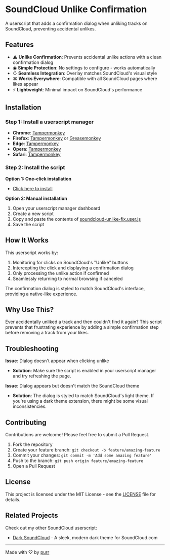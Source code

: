# SoundCloud Unlike Confirmation

A userscript that adds a confirmation dialog when unliking tracks on SoundCloud, preventing accidental unlikes.

## Features

- ⚠ **Unlike Confirmation**: Prevents accidental unlike actions with a clean confirmation dialog
- ◉ **Simple Protection**: No settings to configure - works automatically
- ↻ **Seamless Integration**: Overlay matches SoundCloud's visual style
- ⌘ **Works Everywhere**: Compatible with all SoundCloud pages where likes appear
- ⚡️ **Lightweight**: Minimal impact on SoundCloud's performance

## Installation

### Step 1: Install a userscript manager

- **Chrome**: [Tampermonkey](https://chrome.google.com/webstore/detail/tampermonkey/dhdgffkkebhmkfjojejmpbldmpobfkfo)
- **Firefox**: [Tampermonkey](https://addons.mozilla.org/en-US/firefox/addon/tampermonkey/) or [Greasemonkey](https://addons.mozilla.org/en-US/firefox/addon/greasemonkey/)
- **Edge**: [Tampermonkey](https://microsoftedge.microsoft.com/addons/detail/tampermonkey/iikmkjmpaadaoobahmlpeloendndfphd)
- **Opera**: [Tampermonkey](https://addons.opera.com/en/extensions/details/tampermonkey-beta/)
- **Safari**: [Tampermonkey](https://apps.apple.com/app/apple-store/id1482490089)

### Step 2: Install the script

**Option 1: One-click installation**

- [Click here to install](https://github.com/purr/soundcloud-unlike-fix/raw/main/soundcloud-unlike-fix.user.js)

**Option 2: Manual installation**

1. Open your userscript manager dashboard
2. Create a new script
3. Copy and paste the contents of [soundcloud-unlike-fix.user.js](soundcloud-unlike-fix.user.js)
4. Save the script

## How It Works

This userscript works by:

1. Monitoring for clicks on SoundCloud's "Unlike" buttons
2. Intercepting the click and displaying a confirmation dialog
3. Only processing the unlike action if confirmed
4. Seamlessly returning to normal browsing if canceled

The confirmation dialog is styled to match SoundCloud's interface, providing a native-like experience.

## Why Use This?

Ever accidentally unliked a track and then couldn't find it again? This script prevents that frustrating experience by adding a simple confirmation step before removing a track from your likes.

## Troubleshooting

**Issue**: Dialog doesn't appear when clicking unlike

- **Solution**: Make sure the script is enabled in your userscript manager and try refreshing the page.

**Issue**: Dialog appears but doesn't match the SoundCloud theme

- **Solution**: The dialog is styled to match SoundCloud's light theme. If you're using a dark theme extension, there might be some visual inconsistencies.

## Contributing

Contributions are welcome! Please feel free to submit a Pull Request.

1. Fork the repository
2. Create your feature branch: `git checkout -b feature/amazing-feature`
3. Commit your changes: `git commit -m 'Add some amazing feature'`
4. Push to the branch: `git push origin feature/amazing-feature`
5. Open a Pull Request

## License

This project is licensed under the MIT License - see the [LICENSE](LICENSE) file for details.

## Related Projects

Check out my other SoundCloud userscript:

- [Dark SoundCloud](https://github.com/purr/dark-soundcloud) - A sleek, modern dark theme for SoundCloud.com

---

Made with ♡ by [purr](https://github.com/purr)
